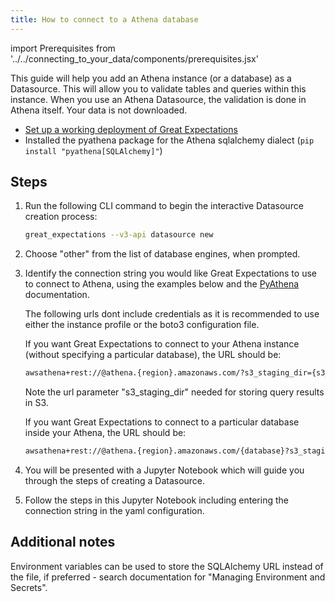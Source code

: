 ```yaml
---
title: How to connect to a Athena database
---
```

import Prerequisites from '../../connecting_to_your_data/components/prerequisites.jsx'

This guide will help you add an Athena instance (or a database) as a Datasource. This will allow you to validate tables and queries within this instance. When you use an Athena Datasource, the validation is done in Athena itself. Your data is not downloaded.

<Prerequisites>

  - [Set up a working deployment of Great Expectations](../../../tutorials/getting_started/intro.md)
  - Installed the pyathena package for the Athena sqlalchemy dialect (``pip install "pyathena[SQLAlchemy]"``)

</Prerequisites>

Steps
-----

1. Run the following CLI command to begin the interactive Datasource creation process:

    ```bash
    great_expectations --v3-api datasource new
    ```

2. Choose "other" from the list of database engines, when prompted.

3. Identify the connection string you would like Great Expectations to use to connect to Athena, using the examples below and the [PyAthena](https://github.com/laughingman7743/PyAthena#sqlalchemy) documentation.

    The following urls dont include credentials as it is recommended to use either the instance profile or the boto3 configuration file.

    If you want Great Expectations to connect to your Athena instance (without specifying a particular database), the URL should be:

    ```bash
    awsathena+rest://@athena.{region}.amazonaws.com/?s3_staging_dir={s3_path}
    ```

    Note the url parameter "s3_staging_dir" needed for storing query results in S3.

    If you want Great Expectations to connect to a particular database inside your Athena, the URL should be:

    ```bash
    awsathena+rest://@athena.{region}.amazonaws.com/{database}?s3_staging_dir={s3_path}
    ```

5. You will be presented with a Jupyter Notebook which will guide you through the steps of creating a Datasource.

6. Follow the steps in this Jupyter Notebook including entering the connection string in the yaml configuration.


Additional notes
----------------

Environment variables can be used to store the SQLAlchemy URL instead of the file, if preferred - search documentation for "Managing Environment and Secrets".


